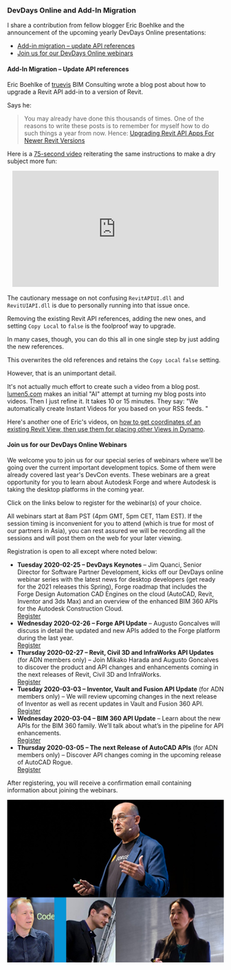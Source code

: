 <head>
<meta http-equiv="Content-Type" content="text/html; charset=utf-8">
<link rel="stylesheet" type="text/css" href="bc.css">
<script src="https://cdn.rawgit.com/google/code-prettify/master/loader/run_prettify.js" type="text/javascript"></script>
<script async src="https://platform.twitter.com/widgets.js" charset="utf-8"></script>
</head>

<!---

- DevDays online -- https://adndevblog.typepad.com/autocad/2020/01/join-us-for-our-devdays-online-webinars.html

- Upgrading Revit API Apps For Newer Revit Versions - RevThat

twitter:

 in the #RevitAPI #DynamoBim @AutodeskForge @AutodeskRevit #bim #ForgeDevCon 

I share a contribution from fellow blogger Eric Boehlke and the announcement of the upcoming yearly DevDays Online presentations
&ndash; Add-in migration &ndash; Update API references
&ndash; Join us for our DevDays Online webinars...

linkedin:



#bim #DynamoBim #ForgeDevCon #Revit #API #IFC #SDK #AI #VisualStudio #Autodesk #AEC #adsk

the [Revit API discussion forum](http://forums.autodesk.com/t5/revit-api-forum/bd-p/160) thread

<p style="font-size: 80%; font-style:italic"></p>

-->

### DevDays Online and Add-In Migration

I share a contribution from fellow blogger Eric Boehlke and the announcement of the upcoming yearly DevDays Online presentations:

- [Add-in migration &ndash; update API references](#2)
- [Join us for our DevDays Online webinars](#3)

#### <a name="2"></a>Add-In Migration &ndash; Update API references

Eric Boehlke of [truevis](https://truevis.com) BIM Consulting
wrote a blog post about how to upgrade a Revit API add-in to a version of Revit.

Says he:

> You may already have done this thousands of times.
One of the reasons to write these posts is to remember for myself how to do such things a year from now.
Hence:
[Upgrading Revit API Apps For Newer Revit Versions](http://revthat.com/upgrading-revit-api-apps-for-newer-revit-versions)

Here is a [75-second video](https://youtu.be/ypC_0REg22U) reiterating the same instructions to make a dry subject more fun:

<center>
<iframe width="480" height="270" src="https://www.youtube.com/embed/ypC_0REg22U" frameborder="0" allow="accelerometer; autoplay; encrypted-media; gyroscope; picture-in-picture" allowfullscreen></iframe>
</center>

The cautionary message on not confusing `RevitAPIUI.dll` and `RevitUIAPI.dll` is due to personally running into that issue once.

Removing the existing Revit API references, adding the new ones, and setting `Copy Local` to `false` is the foolproof way to upgrade.

In many cases, though, you can do this all in one single step by just adding the new references.

This overwrites the old references and retains the `Copy Local` `false` setting.

However, that is an unimportant detail.

It's not actually much effort to create such a video from a blog post.
[lumen5.com](https://lumen5.com) makes an initial "AI" attempt at turning my blog posts into videos.
Then I just refine it. It takes 10 or 15 minutes.
They say: "We automatically create Instant Videos for you based on your RSS feeds. "

Here's another one of Eric's videos,
on [how to get coordinates of an existing Revit View, then use them for placing other Views in Dynamo](https://youtu.be/UZl9gpFgxy0).

#### <a name="3"></a>Join us for our DevDays Online Webinars

We welcome you to join us for our special series of webinars where we’ll be going over the current important development topics.
Some of them were already covered last year's DevCon events.  These webinars are a great opportunity for you to learn about Autodesk Forge and where Autodesk is taking the desktop platforms in the coming year.

Click on the links below to register for the webinar(s) of your choice.

All webinars start at 8am PST (4pm GMT, 5pm CET, 11am EST).
If the session timing is inconvenient for you to attend (which is true for most of our partners in Asia), you can rest assured we will be recording all the sessions and will post them on the web for your later viewing.

Registration is open to all except where noted below:

- <b>Tuesday 2020-02-25 &ndash; DevDays Keynotes</b>
&ndash; Jim Quanci, Senior Director for Software Partner Development, kicks off our DevDays online webinar series with the latest news for desktop developers (get ready for the 2021 releases this Spring), Forge roadmap that includes the Forge Design Automation CAD Engines on the cloud (AutoCAD, Revit, Inventor and 3ds Max) and an overview of the enhanced BIM 360 APIs for the Autodesk Construction Cloud.
<br/>[Register](https://autodesk.zoom.us/webinar/register/WN_J-iJ9Iy1TQ-TYgB3CdQoLg)
- <b>Wednesday 2020-02-26 &ndash; Forge API Update</b>
&ndash; Augusto Goncalves will discuss in detail the updated and new APIs added to the Forge platform during the last year.
<br/>[Register](https://autodesk.zoom.us/webinar/register/WN_MlyzAqW8TF-oC7XPFcC7FA)
- <b>Thursday 2020-02-27 &ndash; Revit, Civil 3D and InfraWorks API Updates</b> (for ADN members only)
&ndash; Join Mikako Harada and Augusto Goncalves to discover the product and API changes and enhancements coming in the next releases of Revit, Civil 3D and InfraWorks.
<br/>[Register](https://autodesk.zoom.us/webinar/register/WN_jLl0gXjxTnK3PWHsGyzARg)
- <b>Tuesday 2020-03-03 &ndash; Inventor, Vault and Fusion API Update</b> (for ADN members only)
&ndash; We will review upcoming changes in the next release of Inventor as well as recent updates in Vault and Fusion 360 API.
<br/>[Register](https://autodesk.zoom.us/webinar/register/WN_XlRo7ADySLGofmc7M9cdkQ)
- <b>Wednesday 2020-03-04 &ndash; BIM 360 API Update</b>
&ndash; Learn about the new APIs for the BIM 360 family. We’ll talk about what’s in the pipeline for API enhancements.
<br/>[Register](https://autodesk.zoom.us/webinar/register/WN_TIxv3ZpPS1228DYy_-i7HA)
- <b>Thursday 2020-03-05 &ndash; The next Release of AutoCAD APIs</b> (for ADN members only)
&ndash; Discover API changes coming in the upcoming release of AutoCAD Rogue.
<br/>[Register](https://autodesk.zoom.us/webinar/register/WN_h1Mmc-leRjKAFhqIjiv9Sw)

After registering, you will receive a confirmation email containing information about joining the webinars.

<center>
<img src="img/devdays_online_2020.jpg" alt="DevDays Online 2020" title="DevDays Online 2020" width="512"/> <!-- 1024 -->
</center>
